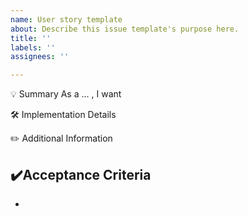 ```yaml
---
name: User story template
about: Describe this issue template's purpose here.
title: ''
labels: ''
assignees: ''

---
```


💡 Summary
As a ... , I want

🛠 Implementation Details


✏️ Additional Information


✔️Acceptance Criteria
- 
-
